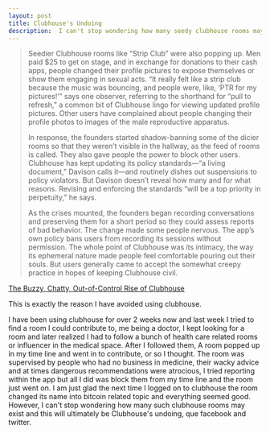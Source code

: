 ```yaml
---
layout: post
title: Clubhouse's Undoing
description:  I can't stop wondering how many seedy clubhouse rooms may exist and this will ultimately be Clubhouse's undoing, que facebook and twitter.
---
```


> Seedier Clubhouse rooms like “Strip Club” were also popping up. Men paid $25 to get on stage, and in exchange for donations to their cash apps, people changed their profile pictures to expose themselves or show them engaging in sexual acts. “It really felt like a strip club because the music was bouncing, and people were, like, ‘PTR for my pictures!’” says one observer, referring to the shorthand for “pull to refresh,” a common bit of Clubhouse lingo for viewing updated profile pictures. Other users have complained about people changing their profile photos to images of the male reproductive apparatus.
>
> In response, the founders started shadow-banning some of the dicier rooms so that they weren’t visible in the hallway, as the feed of rooms is called. They also gave people the power to block other users. Clubhouse has kept updating its policy standards—“a living document,” Davison calls it—and routinely dishes out suspensions to policy violators. But Davison doesn’t reveal how many and for what reasons. Revising and enforcing the standards “will be a top priority in perpetuity,” he says.
>
> As the crises mounted, the founders began recording conversations and preserving them for a short period so they could assess reports of bad behavior. The change made some people nervous. The app’s own policy bans users from recording its sessions without permission. The whole point of Clubhouse was its intimacy, the way its ephemeral nature made people feel comfortable pouring out their souls. But users generally came to accept the somewhat creepy practice in hopes of keeping Clubhouse civil.

[The Buzzy, Chatty, Out-of-Control Rise of Clubhouse](https://www.wired.com/story/inside-clubhouse-audio-app-paul-davison-rohan-seth/ )



This is exactly the reason I have avoided using clubhouse. 

I have been using clubhouse for over 2 weeks now and last week I tried to find a room I could contribute to, me being a doctor, I kept looking for a room and later realized I had to follow a bunch of health care related rooms or influencer in the medical space. After I followed them, A room popped up in my time line and  went in to contribute, or so I thought. The room was supervised by people who had no business in medicine, their wacky advice and at times dangerous recommendations were atrocious, I tried reporting within the app but all I did was block them from my time line and the room just went on. I am just glad the next time I logged on to clubhouse the room changed its name into bitcoin related topic and everything seemed good. However, I can't stop wondering how many such clubhouse rooms may exist and this will ultimately be Clubhouse's undoing, que facebook and twitter.
